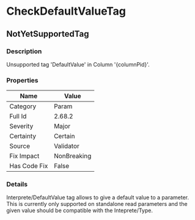 ﻿---  
uid: Validator_2_68_2  
---

# CheckDefaultValueTag

## NotYetSupportedTag

### Description

Unsupported tag 'DefaultValue' in Column '{columnPid}'.

### Properties

| Name         | Value       |
| ------------ | ----------- |
| Category     | Param       |
| Full Id      | 2.68.2      |
| Severity     | Major       |
| Certainty    | Certain     |
| Source       | Validator   |
| Fix Impact   | NonBreaking |
| Has Code Fix | False       |

### Details

Interprete\/DefaultValue tag allows to give a default value to a parameter.  
This is currently only supported on standalone read parameters and the given value should be compatible with the Inteprete\/Type.
